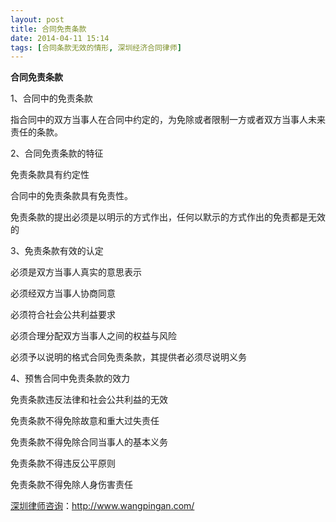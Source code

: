 ```yaml
---
layout: post
title: 合同免责条款
date: 2014-04-11 15:14
tags: [合同条款无效的情形, 深圳经济合同律师]
---
```

<strong>合同免责条款</strong>

1、合同中的免责条款

指合同中的双方当事人在合同中约定的，为免除或者限制一方或者双方当事人未来责任的条款。

2、合同免责条款的特征

免责条款具有约定性

合同中的免责条款具有免责性。

免责条款的提出必须是以明示的方式作出，任何以默示的方式作出的免责都是无效的

3、免责条款有效的认定

必须是双方当事人真实的意思表示

必须经双方当事人协商同意

必须符合社会公共利益要求

必须合理分配双方当事人之间的权益与风险

必须予以说明的格式合同免责条款，其提供者必须尽说明义务

4、预售合同中免责条款的效力

免责条款违反法律和社会公共利益的无效

免责条款不得免除故意和重大过失责任

免责条款不得免除合同当事人的基本义务

免责条款不得违反公平原则

免责条款不得免除人身伤害责任

<a href="http://www.wangpingan.com/">深圳律师咨询</a>：<a href="http://www.wangpingan.com/">http://www.wangpingan.com/</a>

